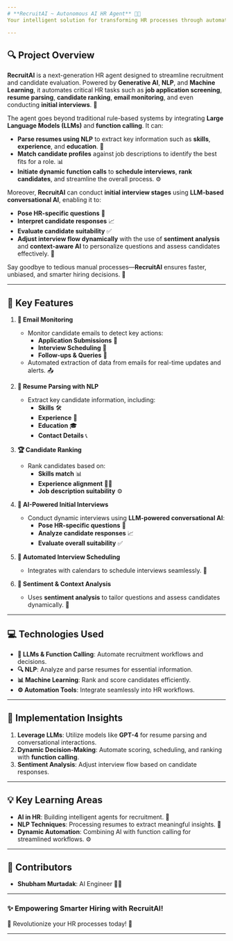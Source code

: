 ```yaml
---
# **RecruitAI ~ Autonomous AI HR Agent** 🤖✨  
Your intelligent solution for transforming HR processes through automation and AI!  

---
```


## **🔍 Project Overview**  
**RecruitAI** is a next-generation HR agent designed to streamline recruitment and candidate evaluation. Powered by **Generative AI**, **NLP**, and **Machine Learning**, it automates critical HR tasks such as **job application screening**, **resume parsing**, **candidate ranking**, **email monitoring**, and even conducting **initial interviews**. 🚀  

The agent goes beyond traditional rule-based systems by integrating **Large Language Models (LLMs)** and **function calling**. It can:  
- **Parse resumes using NLP** to extract key information such as **skills**, **experience**, and **education**. 📄  
- **Match candidate profiles** against job descriptions to identify the best fits for a role. 📊  
- **Initiate dynamic function calls** to **schedule interviews**, **rank candidates**, and streamline the overall process. ⚙️  

Moreover, **RecruitAI** can conduct **initial interview stages** using **LLM-based conversational AI**, enabling it to:  
- **Pose HR-specific questions** 🤔  
- **Interpret candidate responses** 📈  
- **Evaluate candidate suitability** ✅  
- **Adjust interview flow dynamically** with the use of **sentiment analysis** and **context-aware AI** to personalize questions and assess candidates effectively. 💭  

Say goodbye to tedious manual processes—**RecruitAI** ensures faster, unbiased, and smarter hiring decisions. 🌟  

---

## **🌟 Key Features**  
1. **📧 Email Monitoring**  
   - Monitor candidate emails to detect key actions:  
     - **Application Submissions** 📝  
     - **Interview Scheduling** 📅  
     - **Follow-ups & Queries** 💬  
   - Automated extraction of data from emails for real-time updates and alerts. 📤  

2. **📄 Resume Parsing with NLP**  
   - Extract key candidate information, including:  
     - **Skills** 🛠️  
     - **Experience** 🏢  
     - **Education** 🎓  
     - **Contact Details** 📞  

3. **🏆 Candidate Ranking**  
   - Rank candidates based on:  
     - **Skills match** 📊  
     - **Experience alignment** 🧑‍💼  
     - **Job description suitability** ⚙️  

4. **💬 AI-Powered Initial Interviews**  
   - Conduct dynamic interviews using **LLM-powered conversational AI**:  
     - **Pose HR-specific questions** 🤔  
     - **Analyze candidate responses** 📈  
     - **Evaluate overall suitability** ✅  

5. **📅 Automated Interview Scheduling**  
   - Integrates with calendars to schedule interviews seamlessly. 📆  

6. **🧠 Sentiment & Context Analysis**  
   - Uses **sentiment analysis** to tailor questions and assess candidates dynamically. 💭  

---

## **💻 Technologies Used**  
- **🤖 LLMs & Function Calling**: Automate recruitment workflows and decisions.  
- **🔍 NLP**: Analyze and parse resumes for essential information.  
- **📊 Machine Learning**: Rank and score candidates efficiently.  
- **⚙️ Automation Tools**: Integrate seamlessly into HR workflows.  

---

## **🚀 Implementation Insights**  
1. **Leverage LLMs**: Utilize models like **GPT-4** for resume parsing and conversational interactions.  
2. **Dynamic Decision-Making**: Automate scoring, scheduling, and ranking with **function calling**.  
3. **Sentiment Analysis**: Adjust interview flow based on candidate responses.  

---

## **💡 Key Learning Areas**  
- **AI in HR**: Building intelligent agents for recruitment. 🧠  
- **NLP Techniques**: Processing resumes to extract meaningful insights. 📑  
- **Dynamic Automation**: Combining AI with function calling for streamlined workflows. ⚙️  

---

## **🤝 Contributors**  
- **Shubham Murtadak**: AI Engineer 🧑‍💻

---

### **✨ Empowering Smarter Hiring with RecruitAI!**  
🌟 Revolutionize your HR processes today! 🌟  

---

